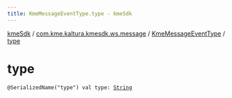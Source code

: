 ```yaml
---
title: KmeMessageEventType.type - kmeSdk
---
```


[kmeSdk](../../index.html) / [com.kme.kaltura.kmesdk.ws.message](../index.html) / [KmeMessageEventType](index.html) / [type](./type.html)

# type

`@SerializedName("type") val type: `[`String`](https://kotlinlang.org/api/latest/jvm/stdlib/kotlin/-string/index.html)